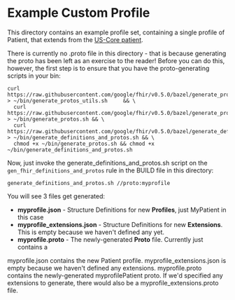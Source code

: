 # Example Custom Profile

This directory contains an example profile set, containing a single profile of Patient, that extends from the [US-Core patient](http://hl7.org/fhir/us/core/StructureDefinition/us-core-patient).

There is currently no .proto file in this directory - that is because generating the proto has been left as an exercise to the reader!  Before you can do this, however, the first step is to ensure that you have the proto-generating scripts in your bin:

```
curl https://raw.githubusercontent.com/google/fhir/v0.5.0/bazel/generate_protos_utils.sh > ~/bin/generate_protos_utils.sh     && \
  curl https://raw.githubusercontent.com/google/fhir/v0.5.0/bazel/generate_protos.sh > ~/bin/generate_protos.sh && \
  curl https://raw.githubusercontent.com/google/fhir/v0.5.0/bazel/generate_definitions_and_protos.sh > ~/bin/generate_definitions_and_protos.sh && \
  chmod +x ~/bin/generate_protos.sh && chmod +x ~/bin/generate_definitions_and_protos.sh
```
Now, just invoke the generate_definitions_and_protos.sh script on the `gen_fhir_definitions_and_protos` rule in the BUILD file in this directory:
```
generate_definitions_and_protos.sh //proto:myprofile
```

You will see 3 files get generated: 
* __myprofile.json__ - Structure Definitions for new __Profiles__, just MyPatient in this case
* __myprofile_extensions.json__ - Structure Definitions for new __Extensions__.  This is empty because we haven't defined any yet.
* __myprofile.proto__ - The newly-generated __Proto__ file.  Currently just contains a 

myprofile.json contains the new Patient profile.  myprofile_extensions.json is empty because we haven't defined any extensions.  myprofile.proto contains the newly-generated myprofilePatient proto.  If we'd specified any extensions to generate, there would also be a myprofile_extensions.proto file.
